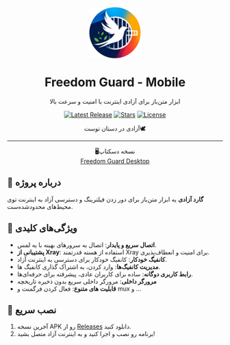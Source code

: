 <div align="center">
  <div style="display: flex; justify-content: center; align-items: center;">
  <img src="https://raw.githubusercontent.com/Freedom-Guard/FG_MOBILE/refs/heads/main/assets/icon/ico.png" alt="Freedom Guard Mobile Logo" width="120" />
  </div>
  
  

  <h1>Freedom Guard - Mobile</h1>
  <p>ابزار متن‌باز برای آزادی اینترنت با امنیت و سرعت بالا</p>
  <a href="https://github.com/Freedom-Guard/FG_MOBILE/releases"><img src="https://img.shields.io/github/v/release/Freedom-Guard/FG_MOBILE?style=flat-square&color=green" alt="Latest Release"></a>
  <a href="https://github.com/Freedom-Guard/FG_MOBILE/stargazers"><img src="https://img.shields.io/github/stars/Freedom-Guard/FG_MOBILE?style=flat-square&color=yellow" alt="Stars"></a>
  <a href="https://github.com/Freedom-Guard/FG_MOBILE/blob/main/LICENSE"><img src="https://img.shields.io/github/license/Freedom-Guard/FG_MOBILE?style=flat-square&color=blue" alt="License"></a>

  آزادی در دستان توست🕊️

</div>


---
<div align="center">
  <p>🖥️نسخه دسکتاپ <br><a href="https://github.com/Freedom-Guard/Freedom-Guard/releases">Freedom Guard Desktop</a></p>
</div>

## 🌟 درباره پروژه
**گارد آزادی** یه ابزار متن‌باز برای دور زدن فیلترینگ و دسترسی آزاد به اینترنت توی محیط‌های محدودشده‌ست.

## 🔑 ویژگی‌های کلیدی

- **اتصال سریع و پایدار**: اتصال به سرورهای بهینه با یه لمس.
- **پشتیبانی از Xray**: استفاده از هسته قدرتمند Xray برای امنیت و انعطاف‌پذیری.
- **کانفیگ خودکار**: کانفیگ خودکار برای دسترسی به اینترنت آزاد.
- **مدیریت کانفیگ‌ها**:  وارد کردن، به اشتراک گذاری کانفیگ ها.
- **رابط کاربری دوگانه**: ساده برای کاربران عادی، پیشرفته برای حرفه‌ای‌ها.
- **مرورگر داخلی**: مرورگر داخلی سریع بدون ذخیره تاریخچه
- **قابلیت های متنوع**: فعال کردن فرگمنت و mux و ...


## 📲 نصب سریع
1. آخرین نسخه APK رو از [Releases](https://github.com/Freedom-Guard/FG_MOBILE/releases) دانلود کنید.
2. برنامه رو نصب و اجرا کنید و به اینترنت آزاد متصل بشید!

